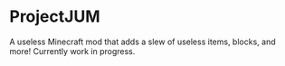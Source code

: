 # ProjectJUM
A useless Minecraft mod that adds a slew of useless items, blocks, and more!
Currently work in progress.
